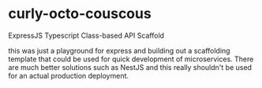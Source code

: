 # curly-octo-couscous
ExpressJS Typescript Class-based API Scaffold

this was just a playground for express and building out a scaffolding template that could be used for quick development of microservices. There are much better solutions such as NestJS and this really shouldn't be used for an actual production deployment.
